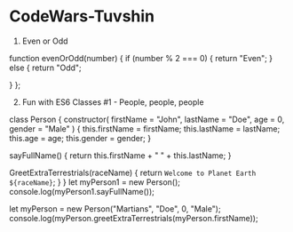 # CodeWars-Tuvshin

1. Even or Odd

 function evenOrOdd(number) {
  if (number % 2 === 0) {
    return "Even";
    } else {
      return "Odd";
    
  }
};
 
2. Fun with ES6 Classes #1 - People, people, people


class Person {
  constructor(
    firstName = "John",
    lastName = "Doe",
    age = 0,
    gender = "Male"
  ) {
    this.firstName = firstName;
    this.lastName = lastName;
    this.age = age;
    this.gender = gender;
  }

  sayFullName() {
    return this.firstName + " " + this.lastName;
  }

  GreetExtraTerrestrials(raceName) {
    return `Welcome to Planet Earth ${raceName}`;
  }
}
let myPerson1 = new Person();
console.log(myPerson1.sayFullName());

let myPerson = new Person("Martians", "Doe", 0, "Male");
console.log(myPerson.greetExtraTerrestrials(myPerson.firstName));

